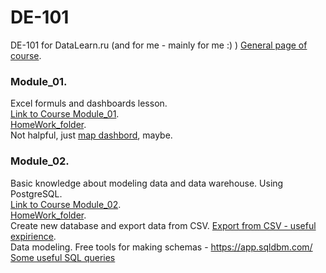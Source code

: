 # DE-101
DE-101 for DataLearn.ru (and for me - mainly for me :) )
[General page of course](https://github.com/Data-Learn/data-engineering/blob/master/DE%20-%20101%20Guide.md).  

### Module_01.
Excel formuls and dashboards lesson.  
[Link to Course Module_01](https://github.com/Data-Learn/data-engineering/blob/master/DE-101%20Modules/Module01/DE%20-%20101%20Module01.md).  
[HomeWork_folder](https://github.com/TProzorov/DE-101/tree/main/Module_02).  
Not halpful, just [map dashbord](https://github.com/TProzorov/DE-101/blob/main/Module_01/Sample%20-%20Superstore.xlsx), maybe.

### Module_02. 
Basic knowledge about modeling data and data warehouse. Using PostgreSQL.  
[Link to Course Module_02](https://github.com/Data-Learn/data-engineering/blob/master/DE-101%20Modules/Module02/DE%20-%20101%20Module02.md).   
[HomeWork_folder](https://github.com/TProzorov/DE-101/tree/main/Module_02).  
Create new database and export data from CSV. [Export from CSV - useful expirience](https://github.com/TProzorov/DE-101/tree/main/Module_02/Export%20data%20from%20CSV%20to%20Postge).  
Data modeling. Free tools for making schemas - https://app.sqldbm.com/
[Some useful SQL queries]()
